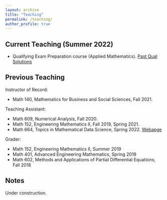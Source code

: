 ```yaml
---
layout: archive
title: "Teaching"
permalink: /teaching/
author_profile: true
---
```


## Current Teaching (Summer 2022) ##
* Qualifying Exam Preparation course (Applied Mathematics). [Past Qual](https://www.math.tamu.edu/graduate/phd/quals.html) [Solutions](https://github.com/liaochunyang/liaochunyang.github.io/tree/gh-pages/_teaching/Applied_Qual)

## Previous Teaching ##

Instructor of Record:
* Math 140, Mathematics for Business and Social Sciences, Fall 2021.

Teaching Assistant:
* Math 609,  Numerical Analysis, Fall 2020. 
* Math 152, Engineering Mathematics II, Fall 2019, Spring 2021.
* Math 664, Topics in Mathematical Data Science, Spring 2022. [Webapge](S2022_DS664.md)

Grader:
* Math 152, Engineering Mathematics II, Summer 2019
* Math 401, Advanced Engineering Mathematics, Spring 2019
* Math 602, Methods and Applications of Partial Differential Equations, Fall 2018

## Notes ##

Under construction.
